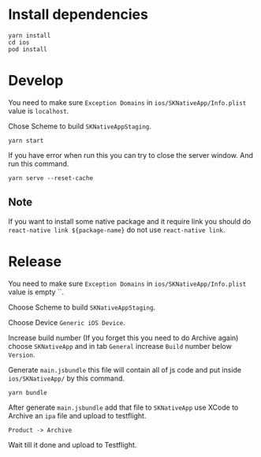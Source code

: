 # Install dependencies 

```
yarn install
cd ios
pod install
```

# Develop

You need to make sure `Exception Domains` in `ios/SKNativeApp/Info.plist` value is `localhost`.

Chose Scheme to build `SKNativeAppStaging`.

```
yarn start
```

If you have error when run this you can try to close the server window. And run this command.

```
yarn serve --reset-cache
```

## Note

If you want to install some native package and it require link you should do `react-native link ${package-name}` do not use `react-native link`.

# Release

You need to make sure `Exception Domains` in `ios/SKNativeApp/Info.plist` value is empty ``.

Choose Scheme to build `SKNativeAppStaging`.

Choose Device `Generic iOS Device`.

Increase build number (If you forget this you need to do Archive again) choose `SKNativeApp` and in tab `General` increase `Build` number below `Version`.

Generate `main.jsbundle` this file will contain all of js code and put inside `ios/SKNativeApp/` by this command.

```
yarn bundle
```

After generate `main.jsbundle` add that file to `SKNativeApp` use XCode to Archive an `ipa` file and upload to testflight.

```
Product -> Archive
```

Wait till it done and upload to Testflight.


